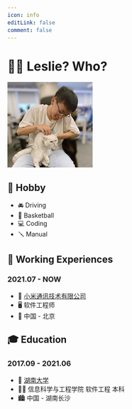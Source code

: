 ```yaml
---
icon: info
editLink: false
comment: false
---
```


# 👱‍♂️ Leslie? Who?

![](/images/picture.jpg)

## 🍺 Hobby

- 🚘 Driving
- 🏀 Basketball
- 💻 Coding
- 🪛 Manual

## 💼 Working Experiences

### 2021.07 - NOW

- 🏢 [小米通讯技术有限公司](https://hr.xiaomi.com/)
- 🖥️ 软件工程师
- 🌃 中国 - 北京


## 🎓 Education

### 2017.09 - 2021.06

- 🏫 [湖南大学](https://www.hnu.edu.cn/)
- 👨‍🎓 信息科学与工程学院 软件工程 本科
- 🏙 中国 - 湖南长沙